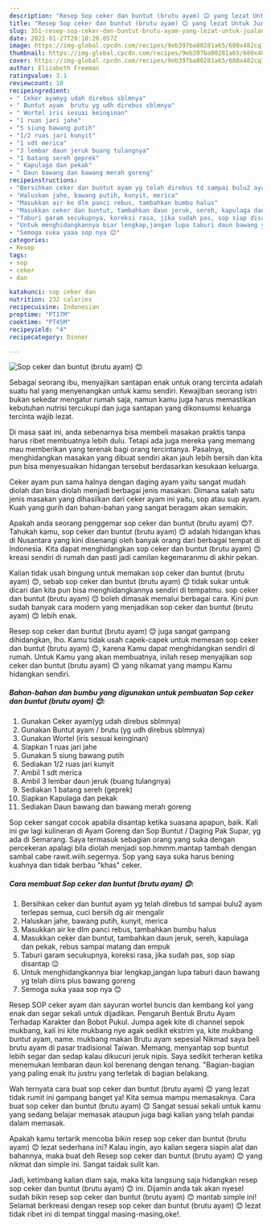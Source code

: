 ```yaml
---
description: "Resep Sop ceker dan buntut (brutu ayam) 😊 yang lezat Untuk Jualan"
title: "Resep Sop ceker dan buntut (brutu ayam) 😊 yang lezat Untuk Jualan"
slug: 351-resep-sop-ceker-dan-buntut-brutu-ayam-yang-lezat-untuk-jualan
date: 2021-01-27T20:10:20.057Z
image: https://img-global.cpcdn.com/recipes/9eb397ba80281a65/680x482cq70/sop-ceker-dan-buntut-brutu-ayam-😊-foto-resep-utama.jpg
thumbnail: https://img-global.cpcdn.com/recipes/9eb397ba80281a65/680x482cq70/sop-ceker-dan-buntut-brutu-ayam-😊-foto-resep-utama.jpg
cover: https://img-global.cpcdn.com/recipes/9eb397ba80281a65/680x482cq70/sop-ceker-dan-buntut-brutu-ayam-😊-foto-resep-utama.jpg
author: Elizabeth Freeman
ratingvalue: 3.1
reviewcount: 10
recipeingredient:
- " Ceker ayamyg udah direbus sblmnya"
- " Buntut ayam  brutu yg udh direbus sblmnya"
- " Wortel iris sesuai keinginan"
- "1 ruas jari jahe"
- "5 siung bawang putih"
- "1/2 ruas jari kunyit"
- "1 sdt merica"
- "3 lembar daun jeruk buang tulangnya"
- "1 batang sereh geprek"
- " Kapulaga dan pekak"
- " Daun bawang dan bawang merah goreng"
recipeinstructions:
- "Bersihkan ceker dan buntut ayam yg telah direbus td sampai bulu2 ayam terlepas semua, cuci bersih dg air mengalir"
- "Haluskan jahe, bawang putih, kunyit, merica"
- "Masukkan air ke dlm panci rebus, tambahkan bumbu halus"
- "Masukkan ceker dan buntut, tambahkan daun jeruk, sereh, kapulaga dan pekak, rebus sampai matang dan empuk"
- "Taburi garam secukupnya, koreksi rasa, jika sudah pas, sop siap disantap 😉"
- "Untuk menghidangkannya biar lengkap,jangan lupa taburi daun bawang yg telah diiris plus bawang goreng"
- "Semoga suka yaaa sop nya 😊"
categories:
- Resep
tags:
- sop
- ceker
- dan

katakunci: sop ceker dan 
nutrition: 232 calories
recipecuisine: Indonesian
preptime: "PT17M"
cooktime: "PT45M"
recipeyield: "4"
recipecategory: Dinner

---
```



![Sop ceker dan buntut (brutu ayam) 😊](https://img-global.cpcdn.com/recipes/9eb397ba80281a65/680x482cq70/sop-ceker-dan-buntut-brutu-ayam-😊-foto-resep-utama.jpg)

Sebagai seorang ibu, menyajikan santapan enak untuk orang tercinta adalah suatu hal yang menyenangkan untuk kamu sendiri. Kewajiban seorang istri bukan sekedar mengatur rumah saja, namun kamu juga harus memastikan kebutuhan nutrisi tercukupi dan juga santapan yang dikonsumsi keluarga tercinta wajib lezat.

Di masa  saat ini, anda sebenarnya bisa membeli masakan praktis tanpa harus ribet membuatnya lebih dulu. Tetapi ada juga mereka yang memang mau memberikan yang terenak bagi orang tercintanya. Pasalnya, menghidangkan masakan yang dibuat sendiri akan jauh lebih bersih dan kita pun bisa menyesuaikan hidangan tersebut berdasarkan kesukaan keluarga. 

Ceker ayam pun sama halnya dengan daging ayam yaitu sangat mudah diolah dan bisa diolah menjadi berbagai jenis masakan. Dimana salah satu jenis masakan yang dihasilkan dari ceker ayam ini yaitu, sop atau sup ayam. Kuah yang gurih dan bahan-bahan yang sangat beragam akan semakin.

Apakah anda seorang penggemar sop ceker dan buntut (brutu ayam) 😊?. Tahukah kamu, sop ceker dan buntut (brutu ayam) 😊 adalah hidangan khas di Nusantara yang kini disenangi oleh banyak orang dari berbagai tempat di Indonesia. Kita dapat menghidangkan sop ceker dan buntut (brutu ayam) 😊 kreasi sendiri di rumah dan pasti jadi camilan kegemaranmu di akhir pekan.

Kalian tidak usah bingung untuk memakan sop ceker dan buntut (brutu ayam) 😊, sebab sop ceker dan buntut (brutu ayam) 😊 tidak sukar untuk dicari dan kita pun bisa menghidangkannya sendiri di tempatmu. sop ceker dan buntut (brutu ayam) 😊 boleh dimasak memalui berbagai cara. Kini pun sudah banyak cara modern yang menjadikan sop ceker dan buntut (brutu ayam) 😊 lebih enak.

Resep sop ceker dan buntut (brutu ayam) 😊 juga sangat gampang dihidangkan, lho. Kamu tidak usah capek-capek untuk memesan sop ceker dan buntut (brutu ayam) 😊, karena Kamu dapat menghidangkan sendiri di rumah. Untuk Kamu yang akan membuatnya, inilah resep menyajikan sop ceker dan buntut (brutu ayam) 😊 yang nikamat yang mampu Kamu hidangkan sendiri.

<!--inarticleads1-->

##### Bahan-bahan dan bumbu yang digunakan untuk pembuatan Sop ceker dan buntut (brutu ayam) 😊:

1. Gunakan  Ceker ayam(yg udah direbus sblmnya)
1. Gunakan  Buntut ayam / brutu (yg udh direbus sblmnya)
1. Gunakan  Wortel (iris sesuai keinginan)
1. Siapkan 1 ruas jari jahe
1. Gunakan 5 siung bawang putih
1. Sediakan 1/2 ruas jari kunyit
1. Ambil 1 sdt merica
1. Ambil 3 lembar daun jeruk (buang tulangnya)
1. Sediakan 1 batang sereh (geprek)
1. Siapkan  Kapulaga dan pekak
1. Sediakan  Daun bawang dan bawang merah goreng


Sop ceker sangat cocok apabila disantap ketika suasana apapun, baik. Kali ini gw lagi kulineran di Ayam Goreng dan Sop Buntut / Daging Pak Supar, yg ada di Semarang. Saya termasuk sebagian orang yang suka dengan percekeran apalagi bila diolah menjadi sop.hmmm.mantap tambah dengan sambal cabe rawit.wiih.segernya. Sop yang saya suka harus bening kuahnya dan tidak berbau &#34;khas&#34; ceker. 

<!--inarticleads2-->

##### Cara membuat Sop ceker dan buntut (brutu ayam) 😊:

1. Bersihkan ceker dan buntut ayam yg telah direbus td sampai bulu2 ayam terlepas semua, cuci bersih dg air mengalir
1. Haluskan jahe, bawang putih, kunyit, merica
1. Masukkan air ke dlm panci rebus, tambahkan bumbu halus
1. Masukkan ceker dan buntut, tambahkan daun jeruk, sereh, kapulaga dan pekak, rebus sampai matang dan empuk
1. Taburi garam secukupnya, koreksi rasa, jika sudah pas, sop siap disantap 😉
1. Untuk menghidangkannya biar lengkap,jangan lupa taburi daun bawang yg telah diiris plus bawang goreng
1. Semoga suka yaaa sop nya 😊


Resep SOP ceker ayam dan sayuran wortel buncis dan kembang kol yang enak dan segar sekali untuk dijadikan. Pengaruh Bentuk Brutu Ayam Terhadap Karakter dan Bobot Pukul. Jumpa agek kite di channel sepok mukbang, kali ini kite mukbang nye agak sedikit ekstrim ya, kite mukbang buntut ayam, name. mukbang makan Brutu ayam sepesial Nikmad saya beli brutu ayam di pasar tradisional Taiwan. Memang, menyantap sop buntut lebih segar dan sedap kalau dikucuri jeruk nipis. Saya sedikit terheran ketika menemukan lembaran daun kol berenang dengan tenang. &#34;Bagian-bagian yang paling enak itu justru yang terletak di bagian belakang. 

Wah ternyata cara buat sop ceker dan buntut (brutu ayam) 😊 yang lezat tidak rumit ini gampang banget ya! Kita semua mampu memasaknya. Cara buat sop ceker dan buntut (brutu ayam) 😊 Sangat sesuai sekali untuk kamu yang sedang belajar memasak ataupun juga bagi kalian yang telah pandai dalam memasak.

Apakah kamu tertarik mencoba bikin resep sop ceker dan buntut (brutu ayam) 😊 lezat sederhana ini? Kalau ingin, ayo kalian segera siapin alat dan bahannya, maka buat deh Resep sop ceker dan buntut (brutu ayam) 😊 yang nikmat dan simple ini. Sangat taidak sulit kan. 

Jadi, ketimbang kalian diam saja, maka kita langsung saja hidangkan resep sop ceker dan buntut (brutu ayam) 😊 ini. Dijamin anda tak akan nyesel sudah bikin resep sop ceker dan buntut (brutu ayam) 😊 mantab simple ini! Selamat berkreasi dengan resep sop ceker dan buntut (brutu ayam) 😊 lezat tidak ribet ini di tempat tinggal masing-masing,oke!.

